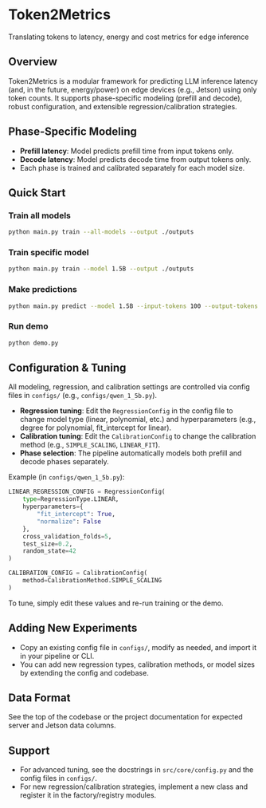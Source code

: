 # Token2Metrics
Translating tokens to latency, energy and cost metrics for edge inference

## Overview
Token2Metrics is a modular framework for predicting LLM inference latency (and, in the future, energy/power) on edge devices (e.g., Jetson) using only token counts. It supports phase-specific modeling (prefill and decode), robust configuration, and extensible regression/calibration strategies.

## Phase-Specific Modeling
- **Prefill latency**: Model predicts prefill time from input tokens only.
- **Decode latency**: Model predicts decode time from output tokens only.
- Each phase is trained and calibrated separately for each model size.

## Quick Start

### Train all models
```bash
python main.py train --all-models --output ./outputs
```

### Train specific model
```bash
python main.py train --model 1.5B --output ./outputs
```

### Make predictions
```bash
python main.py predict --model 1.5B --input-tokens 100 --output-tokens 50
```

### Run demo
```bash
python demo.py
```

## Configuration & Tuning
All modeling, regression, and calibration settings are controlled via config files in `configs/` (e.g., `configs/qwen_1_5b.py`).

- **Regression tuning**: Edit the `RegressionConfig` in the config file to change model type (linear, polynomial, etc.) and hyperparameters (e.g., degree for polynomial, fit_intercept for linear).
- **Calibration tuning**: Edit the `CalibrationConfig` to change the calibration method (e.g., `SIMPLE_SCALING`, `LINEAR_FIT`).
- **Phase selection**: The pipeline automatically models both prefill and decode phases separately.

Example (in `configs/qwen_1_5b.py`):
```python
LINEAR_REGRESSION_CONFIG = RegressionConfig(
    type=RegressionType.LINEAR,
    hyperparameters={
        "fit_intercept": True,
        "normalize": False
    },
    cross_validation_folds=5,
    test_size=0.2,
    random_state=42
)

CALIBRATION_CONFIG = CalibrationConfig(
    method=CalibrationMethod.SIMPLE_SCALING
)
```

To tune, simply edit these values and re-run training or the demo.

## Adding New Experiments
- Copy an existing config file in `configs/`, modify as needed, and import it in your pipeline or CLI.
- You can add new regression types, calibration methods, or model sizes by extending the config and codebase.

## Data Format
See the top of the codebase or the project documentation for expected server and Jetson data columns.

## Support
- For advanced tuning, see the docstrings in `src/core/config.py` and the config files in `configs/`.
- For new regression/calibration strategies, implement a new class and register it in the factory/registry modules.